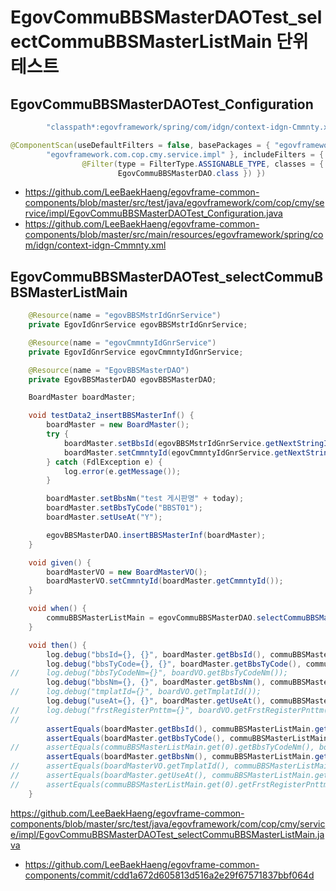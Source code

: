 # EgovCommuBBSMasterDAOTest_selectCommuBBSMasterListMain 단위 테스트

## EgovCommuBBSMasterDAOTest_Configuration

```java
		"classpath*:egovframework/spring/com/idgn/context-idgn-Cmmnty.xml",

@ComponentScan(useDefaultFilters = false, basePackages = { "egovframework.com.cop.bbs.service.impl",
		"egovframework.com.cop.cmy.service.impl" }, includeFilters = {
				@Filter(type = FilterType.ASSIGNABLE_TYPE, classes = { EgovBBSMasterDAO.class,
						EgovCommuBBSMasterDAO.class }) })
```

- https://github.com/LeeBaekHaeng/egovframe-common-components/blob/master/src/test/java/egovframework/com/cop/cmy/service/impl/EgovCommuBBSMasterDAOTest_Configuration.java
- https://github.com/LeeBaekHaeng/egovframe-common-components/blob/master/src/main/resources/egovframework/spring/com/idgn/context-idgn-Cmmnty.xml

## EgovCommuBBSMasterDAOTest_selectCommuBBSMasterListMain

```java
	@Resource(name = "egovBBSMstrIdGnrService")
	private EgovIdGnrService egovBBSMstrIdGnrService;

	@Resource(name = "egovCmmntyIdGnrService")
	private EgovIdGnrService egovCmmntyIdGnrService;

	@Resource(name = "EgovBBSMasterDAO")
	private EgovBBSMasterDAO egovBBSMasterDAO;

	BoardMaster boardMaster;

	void testData2_insertBBSMasterInf() {
		boardMaster = new BoardMaster();
		try {
			boardMaster.setBbsId(egovBBSMstrIdGnrService.getNextStringId());
			boardMaster.setCmmntyId(egovCmmntyIdGnrService.getNextStringId());
		} catch (FdlException e) {
			log.error(e.getMessage());
		}

		boardMaster.setBbsNm("test 게시판명" + today);
		boardMaster.setBbsTyCode("BBST01");
		boardMaster.setUseAt("Y");

		egovBBSMasterDAO.insertBBSMasterInf(boardMaster);
	}

	void given() {
		boardMasterVO = new BoardMasterVO();
		boardMasterVO.setCmmntyId(boardMaster.getCmmntyId());
	}

	void when() {
		commuBBSMasterListMain = egovCommuBBSMasterDAO.selectCommuBBSMasterListMain(boardMasterVO);
	}

	void then() {
		log.debug("bbsId={}, {}", boardMaster.getBbsId(), commuBBSMasterListMain.get(0).getBbsId());
		log.debug("bbsTyCode={}, {}", boardMaster.getBbsTyCode(), commuBBSMasterListMain.get(0).getBbsTyCode());
//		log.debug("bbsTyCodeNm={}", boardVO.getBbsTyCodeNm());
		log.debug("bbsNm={}, {}", boardMaster.getBbsNm(), commuBBSMasterListMain.get(0).getBbsNm());
//		log.debug("tmplatId={}", boardVO.getTmplatId());
		log.debug("useAt={}, {}", boardMaster.getUseAt(), commuBBSMasterListMain.get(0).getUseAt());
//		log.debug("frstRegisterPnttm={}", boardVO.getFrstRegisterPnttm());
//
		assertEquals(boardMaster.getBbsId(), commuBBSMasterListMain.get(0).getBbsId());
		assertEquals(boardMaster.getBbsTyCode(), commuBBSMasterListMain.get(0).getBbsTyCode());
//		assertEquals(commuBBSMasterListMain.get(0).getBbsTyCodeNm(), boardVO.getBbsTyCodeNm());
		assertEquals(boardMaster.getBbsNm(), commuBBSMasterListMain.get(0).getBbsNm());
//		assertEquals(boardMasterVO.getTmplatId(), commuBBSMasterListMain.get(0).getTmplatId());
//		assertEquals(boardMaster.getUseAt(), commuBBSMasterListMain.get(0).getUseAt());
//		assertEquals(commuBBSMasterListMain.get(0).getFrstRegisterPnttm(), boardVO.getFrstRegisterPnttm());
	}
```

https://github.com/LeeBaekHaeng/egovframe-common-components/blob/master/src/test/java/egovframework/com/cop/cmy/service/impl/EgovCommuBBSMasterDAOTest_selectCommuBBSMasterListMain.java

- https://github.com/LeeBaekHaeng/egovframe-common-components/commit/cdd1a672d605813d516a2e29f67571837bbf064d
